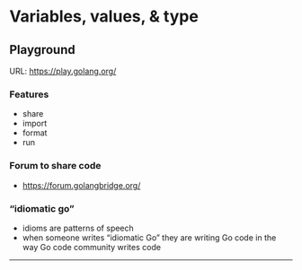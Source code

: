 # Variables, values, & type

## Playground

URL: https://play.golang.org/

### Features
- share
- import
- format
- run

### Forum to share code
 - https://forum.golangbridge.org/ 
   
### **“idiomatic go”**
- idioms are patterns of speech
- when someone writes “idiomatic Go” they are writing Go code in the way Go code community writes code
---
